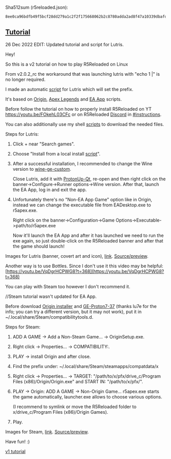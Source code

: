 Sha512sum (r5reloaded.json):
`````
8ee0ca96bdfb49f5bcf28dd279a1c2f2f175668062b2c8780adda2ad8f47a10339dbafd57a4d54616b88d8040fe2e41de8a5f92f7cfe35c27a392f0559234528
`````

## [Tutorial](https://www.reddit.com/r/r5reloaded/comments/wv19jf/r5reloaded_works_on_linux_v2/)

26 Dec 2022 EDIT: Updated tutorial and script for Lutris.

Hey!

So this is a v2 tutorial on how to play R5Reloaded on Linux

From v2.0.2_rc the workaround that was launching lutris with "echo 1 |" is no longer required.

I made an automatic [script](https://github.com/begin-theadventure/lutris-scripts/blob/main/R5Reloaded/r5reloaded.json) for Lutris which will set the prefix.

It's based on [Origin](https://lutris.net/games/origin), [Apex Legends](https://lutris.net/games/apex-legends) and [EA App](https://lutris.net/games/ea-desktop) scripts.

Before follow the tutorial on how to properly install R5Reloaded on YT https://youtu.be/FOkehL03CFc or on R5Reloaded [Discord](https://discord.com/invite/r5reloaded) in [#instructions](https://discord.com/channels/873158454850756638/873170878475669514/995977751502803014).

You can also additionally use my shell [scripts](https://github.com/begin-theadventure/r5reloaded-upllers/releases) to download the needed files.

Steps for Lutris:

1. Click + near "Search games".
2. Choose "Install from a local install [script](https://github.com/begin-theadventure/lutris-scripts/releases/download/R5Reloaded/r5reloaded.json)".
3. After a successful installation, I recommended to change the Wine version to [wine-ge-custom](https://github.com/GloriousEggroll/wine-ge-custom/releases).

    Close Lutris, add it with [ProtonUp-Qt](https://github.com/DavidoTek/ProtonUp-Qt/releases), re-open and then right click on the banner->Configure->Runner options->Wine version. After that, launch the EA App, log in and exit the app.

4. Unfortunately there's no "Non-EA App Game" option like in Origin, instead we can change the executable file from EADesktop.exe to r5apex.exe.

    Right click on the banner->Configuration->Game Options->Executable->path/to/r5apex.exe

    Now it'll launch the EA App and after it has launched we need to run the exe again, so just double-click on the R5Reloaded banner and after that the game should launch!

Images for Lutris (banner, covert art and icon), [link](https://github.com/begin-theadventure/lutris-scripts/tree/main/R5Reloaded/images/R5ReloadedImagesLutris#readme). [Source/preview]( https://nitter.net/R5Reloaded).

Another way is to use Bottles. Since I don't use it this video may be helpful: [https://youtu.be/VqDgrHCPWG8?t=368](https://youtu.be/VqDgrHCPWG8?t=368)

You can play with Steam too however I don't recommend it.

//Steam tutorial wasn't updated for EA App.

Before download [Origin installer](https://download.dm.origin.com/origin/live/OriginSetup.exe) and [GE-Proton7-37](https://github.com/GloriousEggroll/proton-ge-custom/releases/tag/GE-Proton7-37) (thanks lu7e for the info; you can try a different version, but it may not work), put it in ~/.local/share/Steam/compatibilitytools.d.

Steps for Steam:

1. ADD A GAME -> Add a Non-Steam Game... -> OriginSetup.exe.
2. Right click -> Properties... -> COMPATIBILITY:.
3. PLAY -> install Origin and after close.
4. Find the prefix under: ~/.local/share/Steam/steamapps/compatdata/x
5. Right click -> Properties... ->  TARGET: "/path/to/x/pfx/drive_c/Program Files (x86)/Origin/Origin.exe" and START IN: "/path/to/x/pfx/".
6. PLAY -> Origin: ADD A GAME -> Non-Origin Game... r5apex.exe starts the game automatically, launcher.exe allows to choose various options.

   (I recommend to symlink or move the R5Reloaded folder to x/drive_c/Program Files (x86)/Origin Games).
7. Play.

Images for Steam, [link](https://github.com/begin-theadventure/lutris-scripts/tree/main/R5Reloaded/images/R5ReloadedImagesSteam). [Source/preview]( https://nitter.net/R5Reloaded).

Have fun! :)

[v1 tutorial](https://www.reddit.com/r/ApexLegendsOnLinux/comments/pd56t5/r5reloaded_is_working_on_gnulinux/)
